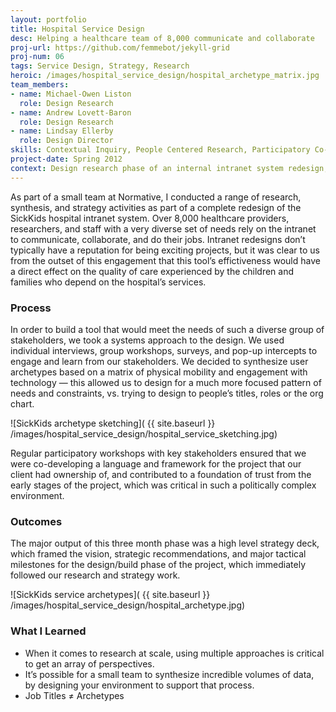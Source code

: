 ```yaml
---
layout: portfolio
title: Hospital Service Design
desc: Helping a healthcare team of 8,000 communicate and collaborate
proj-url: https://github.com/femmebot/jekyll-grid
proj-num: 06
tags: Service Design, Strategy, Research
heroic: /images/hospital_service_design/hospital_archetype_matrix.jpg
team_members:
- name: Michael-Owen Liston
  role: Design Research
- name: Andrew Lovett-Baron
  role: Design Research
- name: Lindsay Ellerby
  role: Design Director
skills: Contextual Inquiry, People Centered Research, Participatory Co-Design, Service Design, User Interface Design
project-date: Spring 2012
context: Design research phase of an internal intranet system redesign, for an internationally recognized childrens’ hospital in Toronto.
---
```


As part of a small team at Normative, I conducted a range of research, synthesis, and strategy activities as part of a complete redesign of the SickKids hospital intranet system. Over 8,000 healthcare providers, researchers, and staff with a very diverse set of needs rely on the intranet to communicate, collaborate, and do their jobs. Intranet redesigns don’t typically have a reputation for being exciting projects, but it was clear to us from the outset of this engagement that this tool’s effictiveness would have a direct effect on the quality of care experienced by the children and families who depend on the hospital’s services.

### Process
In order to build a tool that would meet the needs of such a diverse group of stakeholders, we took a systems approach to the design. We used individual interviews, group workshops, surveys, and pop-up intercepts to engage and learn from our stakeholders. We decided to synthesize user archetypes based on a matrix of physical mobility and engagement with technology — this allowed us to design for a much more focused pattern of needs and constraints, vs. trying to design to people’s titles, roles or the org chart.

![SickKids archetype sketching]( {{ site.baseurl }} /images/hospital_service_design/hospital_service_sketching.jpg)

Regular participatory workshops with key stakeholders ensured that we were co-developing a language and framework for the project that our client had ownership of, and contributed to a foundation of trust from the early stages of the project, which was critical in such a politically complex environment.

### Outcomes
The major output of this three month phase was a high level strategy deck, which framed the vision, strategic recommendations, and major tactical milestones for the design/build phase of the project, which immediately followed our research and strategy work.

![SickKids service archetypes]( {{ site.baseurl }} /images/hospital_service_design/hospital_archetype.jpg)

### What I Learned
* When it comes to research at scale, using multiple approaches is critical to get an array of perspectives.
* It’s possible for a small team to synthesize incredible volumes of data, by designing your environment to support that process.
* Job Titles ≠ Archetypes